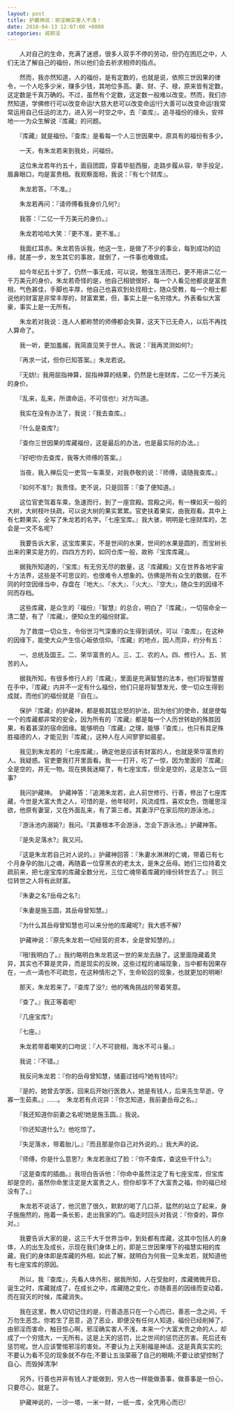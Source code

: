 ```yaml
---
layout: post
title: 护藏神说：邪淫确实害人不浅！
date: 2018-04-13 12:07:00 +0800
categories: 戒邪淫
---
```


　　人对自己的生命，充满了迷惑，很多人双手不停的劳动，但仍在困厄之中，人们无法了解自己的福份，所以他们会去祈求相师的指点。
　　然而，我亦然知道，人的福份，是有定数的，也就是说，依照三世因果的律令，一个人吃多少米，赚多少钱，其地位多高。妻、财、子、禄，原来皆有定数，这定数是千真万确的。不过，虽然有个定数，这定数一般难以改变。然而，我们亦然知道，学佛修行可以改变命运!大慈大悲可以改变命运!行大善可以改变命运!我常常运用自己任运的法力，进入另一时空之中，去『查库』，追寻福份的缘头，安祥地一一为众生解说『库藏』的问题。
　　『库藏』就是福份。『查库』是看每一个人三世因果中，原具有的福份有多少。
　　一天，有朱龙若来到我处，问福份。
　　这位朱龙若年约五十，面目团圆，穿着毕挺西服，走路步履从容，举手投足，眉鼻眼口，均是富贵相。我观察面相，我说：『有七个财库』。
　　朱龙若答。『不准。』
　　朱龙若再问：『请师傅看我身价几何?』
　　我答：『二亿一千万美元的身价。』
　　朱龙若哈哈大笑：『更不准，更不准。』
　　我面红耳赤。朱龙若告诉我，他这一生，是做了不少的事业，每到成功的边缘，就差一步，发生其它的事故，就倒了，一件事也难做成。
　　如今年纪五十岁了，仍然一事无成，可以说，勉强生活而已，更不用讲二亿一千万美元的身价。朱龙若奇怪的是，他自己相貌很好，每一个人看见他都说是富贵相，气色甚佳，手脚也丰厚，他自己也喜欢到处找相士，随众受教，每一个相士都说他的财富是非常丰厚的，财富累累，但，事实上是一名穷措大。外表看似大富豪，事实上是一无所有。
　　朱龙若对我说：连人人都称赞的师傅都会失算，这天下已无奇人，以后不再找人算命了。
　　我一听，更加羞赧，我简直见笑于世人。我说：『我再灵测如何?』
　　『再求一试，但你已知答案。』朱龙若说。
　　『无妨!』我用屈指神算，屈指神算的结果，仍然是七座财库，二亿一千万美元的身价。
　　『乱来，乱来，所谓命运，不可信也!』对方叫道。
　　我实在没有办法了，我说：『我去查库。』
　　『什么是查库?』
　　『查你三世因果的库藏福份，这是最后的办法，也是最实际的办法。』
　　『好吧!你去查库，我等大师傅的答案。』
　　当夜，我入禅后见一吏驾一车乘至，对我恭敬的说：『师傅，请随我查库。』
　　『如何不准?』我责怪。吏不说，只是回答：『查了便知道。』
　　这位官吏驾着车乘，急速而行，到了一座宫殿。宫殿之间，有一棵如天一般的大树，大树枝叶扶疏，可以说大树的果实累累。官吏扶着果实，由我观看。其中上有七颗果实，全写了朱龙若的名字。『七座宝库。』我大骇，明明是七座财库的，怎会是一文不名呢?
　　我要告诉大家，这宝库果实，不是世间的水果，世间的水果是圆的，而宝树长出来的果实是方的，四四方方的，如同仓库一般，故称『宝库库藏』。
　　据我所知道的，『宝库』有无穷无尽的数量，这『库藏殿』又在世界各地宇宙十方法界，这些是不可思议的，也很难令人想象的。彷佛是所有众生的数据，在不同的时空因缘当中，存盘在『地大』、『水大』、『火大』、『空大』，随众生的因缘不同而存档。
　　这些库藏，是众生的『福份』『智慧』的总合，明白了『库藏』，一切宿命全一清二楚，有了『库藏』，便知众生的福份财富。
　　为了救度一切众生，令俗世习气深重的众生得到调伏，可以『查库』，在这种的因缘下，能使大众产生信心皈依信仰。『库藏』的地点，因人而异，约分有五：
　　一、总统及国王。二、荣华富贵的人。三、工、农的人。四、修行人。五、贫苦的人。
　　据我所知，有很多修行人的『库藏』，里面是充满智慧的法本，他们将智慧握在手中，『库藏』内并不一定有什么福份，他们只是将智慧发光，使一切众生得到成就，而他们的福份就是『自在』。
　　保护『库藏』的护藏神，都是极其猛忿怒的护法，因为他们的使命，就是使每一个的库藏都非常的安全，因为所有的『库藏』都是每一个人历世转劫的殊胜因果，有着甚深的宿命因缘。能够明白『库藏』之理，能够『查库』，也只有具足殊胜福德的人，才能见到『库藏』，这种人在人间寥寥如晨星。
　　我见到朱龙若的『七座库藏』，确定他是应该有财富的人，也就是荣华富贵的人。我疑惑。官吏要我打开里面看。我一一打开，吃了一惊，因为里面的『库藏』全是空的，并无一物。现在换我迷糊了，有七座宝库，但全是空的，这是怎么一回事?
　　我问护藏神。　护藏神答：『追溯朱龙若，此人前世修行、行善，修出了七座库藏，今世是大富大贵之人，可惜的是，他年轻时，风流成性，喜欢女色，饱暖思淫欲，他原有妻室，又在外面乱来，有了第三者。其妻浮尸在家后院的游泳池。』
　　『游泳池内溺毙?』我问。『其妻根本不会游泳，怎会下游泳池。』护藏神答。
　　『是失足落水?』我又问。
　　『这是朱龙若自己对人说的。』护藏神回答：『朱妻水淋淋的亡魂，带着已有七个月身孕的胎儿之魂，再随着一位穿黑衣的老太太，是朱之岳母。她们三位持着文疏前来，把七座宝库的库藏全数分光，三位亡魂带着库藏的缘份转世去了。』则三位转世之人将有此财富。
　　『朱妻之名?岳母之名?』
　　『朱妻是施玉圆，其岳母曾知慧。』
　　『为什么其岳母曾知慧也可以来分他的库藏呢?』我大惑不解?
　　护藏神说：『原先朱龙若一切经营的资本，全是曾知慧的。』
　　『哦!我明白了。』我约略明白朱龙若这一世的来龙去脉了。这里面隐藏着灵异，其实也不算是灵异，而是现实的反映，这些过程的诸端现象，当中都有因果存在，一点一滴也不可疏忽，在这种情形之下，生命轮回的现象，也就更加的明晰!
　　那天，朱龙若来了。『查库了没?』他的嘴角挑战的带着笑意。
　　『查了。』我正等着呢!
　　『几座宝库?』
　　『七座。』
　　朱龙若带着嘲笑的口吻说：『人不可貌相，海水不可斗量。』
　　我说：『不错。』
　　我反问朱龙若：『你的岳母曾知慧，储蓄过钱吗?她有钱吗?』
　　『是的，她曾去学医，回来后开始行医救人，她是有钱人，后来先生早逝，守寡一生茹素。』......。　朱龙若有点诧异：『你怎知道，我前妻岳母之名。』
　　『我还知道你前妻之名呢!她是施玉圆。』我说。
　　『你还知道什么?』他吃惊了。
　　『失足落水，带着胎儿。』『而且那是你自己对外说的。』我大声的说。
　　『师傅，你是什么意思?』朱龙若涨红了脸：『你不查库，查这些干什么?』
　　『这是查库的插曲。』我坦白告诉他：『你命中虽然注定了有七座宝库，但宝库却是空的，虽然你命里注定是大富贵之人，但你却享不了大富贵之福，你的福已经没有了。』
　　朱龙若不说话了，他沉思了很久，默默的喝了几口茶，猛然的站立了起来，身子施施然的，拖着一条长影，走出我家的门。临走时回头对我说：『你查的，算你对。』
　　我要告诉大家的是，这三千大千世界当中，到处都有库藏，这其中包括人的身体，人的出生及成长，示现在我们身体上的，即是三世因果埋下的福慧实相的库藏，我们的身体即是库藏的外相，如此了解，就明白为何我一见朱龙若，就知道他有七座宝库的原因。
　　所以，我『查库』，先看人体外形，据我所知，人在受胎时，库藏微微开启，诞生之时，库藏就成了，在成长之中，库藏随之变化，亦随善恶的因缘而变动着。而在寂灭的时候，库藏消失。
　　我在这里，教人切切记住的是，行善造恶只在一个心而已，善恶一念之间，千万勿生恶念。你若生了恶意，造了恶业，即便没有任何人知道，福份已经削掉了，由邪淫而害命，触目惊心啊，邪淫确实害人不浅，本来一个大富大贵之命的人，却成了一个穷措大，一无所有。这是上天的惩罚，比之世间的惩罚还厉害。死后还有惩罚呢。世人应该警惕邪淫的害处。不要认为上天削福是神话、这是真真实实的;不要认为看不见的现象就不存在;不要让五浊蒙蔽了自己的眼睛;不要让欲望控制了自心、而毁掉清净!
　　另外，行善也并非有钱人才能做到，穷人也一样能做善事，做善事是一份心，只要尽心，就是了。
　　护藏神说的，一沙一塔，一米一财，一纸一库，全凭用心而已!